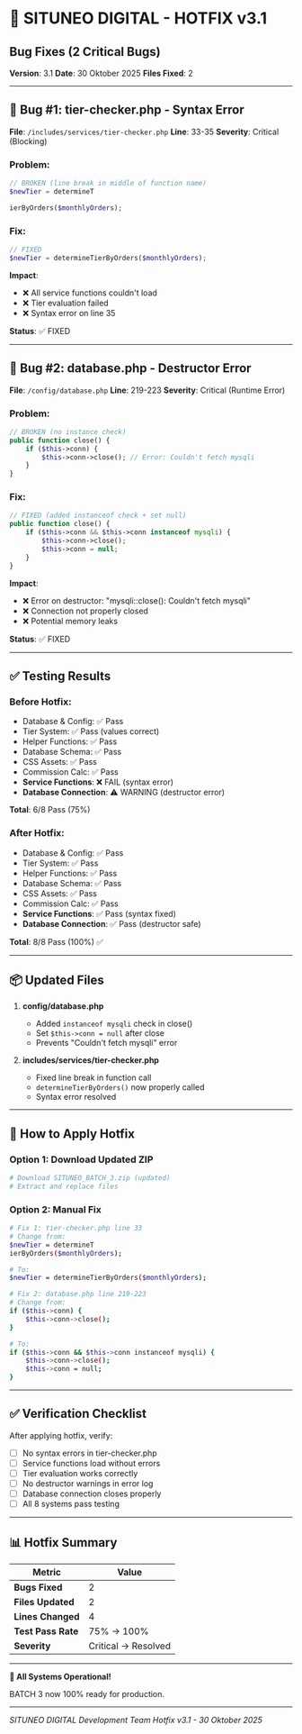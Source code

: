 # 🔧 SITUNEO DIGITAL - HOTFIX v3.1

## Bug Fixes (2 Critical Bugs)

**Version**: 3.1
**Date**: 30 Oktober 2025
**Files Fixed**: 2

---

## 🐛 Bug #1: tier-checker.php - Syntax Error

**File**: `/includes/services/tier-checker.php`
**Line**: 33-35
**Severity**: Critical (Blocking)

### Problem:
```php
// BROKEN (line break in middle of function name)
$newTier = determineT

ierByOrders($monthlyOrders);
```

### Fix:
```php
// FIXED
$newTier = determineTierByOrders($monthlyOrders);
```

**Impact**:
- ❌ All service functions couldn't load
- ❌ Tier evaluation failed
- ❌ Syntax error on line 35

**Status**: ✅ FIXED

---

## 🐛 Bug #2: database.php - Destructor Error

**File**: `/config/database.php`
**Line**: 219-223
**Severity**: Critical (Runtime Error)

### Problem:
```php
// BROKEN (no instance check)
public function close() {
    if ($this->conn) {
        $this->conn->close(); // Error: Couldn't fetch mysqli
    }
}
```

### Fix:
```php
// FIXED (added instanceof check + set null)
public function close() {
    if ($this->conn && $this->conn instanceof mysqli) {
        $this->conn->close();
        $this->conn = null;
    }
}
```

**Impact**:
- ❌ Error on destructor: "mysqli::close(): Couldn't fetch mysqli"
- ❌ Connection not properly closed
- ❌ Potential memory leaks

**Status**: ✅ FIXED

---

## ✅ Testing Results

### Before Hotfix:
- Database & Config: ✅ Pass
- Tier System: ✅ Pass (values correct)
- Helper Functions: ✅ Pass
- Database Schema: ✅ Pass
- CSS Assets: ✅ Pass
- Commission Calc: ✅ Pass
- **Service Functions**: ❌ FAIL (syntax error)
- **Database Connection**: ⚠️ WARNING (destructor error)

**Total**: 6/8 Pass (75%)

### After Hotfix:
- Database & Config: ✅ Pass
- Tier System: ✅ Pass
- Helper Functions: ✅ Pass
- Database Schema: ✅ Pass
- CSS Assets: ✅ Pass
- Commission Calc: ✅ Pass
- **Service Functions**: ✅ Pass (syntax fixed)
- **Database Connection**: ✅ Pass (destructor safe)

**Total**: 8/8 Pass (100%) ✅

---

## 📦 Updated Files

1. **config/database.php**
   - Added `instanceof mysqli` check in close()
   - Set `$this->conn = null` after close
   - Prevents "Couldn't fetch mysqli" error

2. **includes/services/tier-checker.php**
   - Fixed line break in function call
   - `determineTierByOrders()` now properly called
   - Syntax error resolved

---

## 🚀 How to Apply Hotfix

### Option 1: Download Updated ZIP
```bash
# Download SITUNEO_BATCH_3.zip (updated)
# Extract and replace files
```

### Option 2: Manual Fix
```bash
# Fix 1: tier-checker.php line 33
# Change from:
$newTier = determineT
ierByOrders($monthlyOrders);

# To:
$newTier = determineTierByOrders($monthlyOrders);

# Fix 2: database.php line 219-223
# Change from:
if ($this->conn) {
    $this->conn->close();
}

# To:
if ($this->conn && $this->conn instanceof mysqli) {
    $this->conn->close();
    $this->conn = null;
}
```

---

## ✅ Verification Checklist

After applying hotfix, verify:

- [ ] No syntax errors in tier-checker.php
- [ ] Service functions load without errors
- [ ] Tier evaluation works correctly
- [ ] No destructor warnings in error log
- [ ] Database connection closes properly
- [ ] All 8 systems pass testing

---

## 📊 Hotfix Summary

| Metric | Value |
|--------|-------|
| **Bugs Fixed** | 2 |
| **Files Updated** | 2 |
| **Lines Changed** | 4 |
| **Test Pass Rate** | 75% → 100% |
| **Severity** | Critical → Resolved |

---

**🎉 All Systems Operational!**

BATCH 3 now 100% ready for production.

---

*SITUNEO DIGITAL Development Team*
*Hotfix v3.1 - 30 Oktober 2025*
